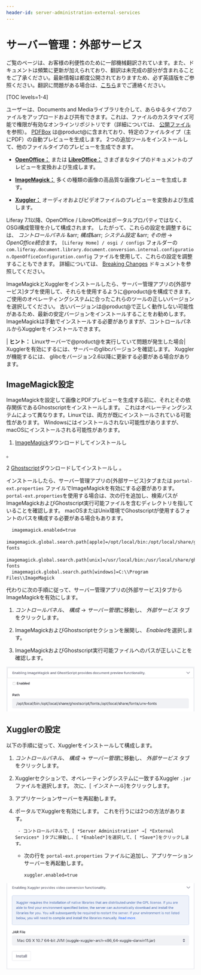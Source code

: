 ```yaml
---
header-id: server-administration-external-services
---
```


# サーバー管理：外部サービス

<p class="alert alert-info"><span class="wysiwyg-color-blue120">ご覧のページは、お客様の利便性のために一部機械翻訳されています。また、ドキュメントは頻繁に更新が加えられており、翻訳は未完成の部分が含まれることをご了承ください。最新情報は都度公開されておりますため、必ず英語版をご参照ください。翻訳に問題がある場合は、<a href="mailto:support-content-jp@liferay.com">こちら</a>までご連絡ください。</span></p>

[TOC levels=1-4]

ユーザーは、Documents and Mediaライブラリを介して、あらゆるタイプのファイルをアップロードおよび共有できます。これは、ファイルのカスタマイズ可能で権限が有効なオンラインリポジトリです（詳細については、 [公開ファイル ](/docs/7-1/user/-/knowledge_base/u/publishing-files) を参照）。 [PDFBox](https://pdfbox.apache.org/) は@product@に含まれており、特定のファイルタイプ（主にPDF）の自動プレビューを生成します。 2つの追加ツールをインストールして、他のファイルタイプのプレビューを生成できます。

  - [**OpenOffice：**](https://www.openoffice.org/) または [**LibreOffice：**](https://www.libreoffice.org/) さまざまなタイプのドキュメントのプレビューを変換および生成します。

  - [**ImageMagick：**](https://www.imagemagick.org/script/index.php) 多くの種類の画像の高品質な画像プレビューを生成します。

  - [**Xuggler：**](http://www.xuggle.com/xuggler/) オーディオおよびビデオファイルのプレビューを変換および生成します。

Liferay 7.1以降、OpenOffice / LibreOfficeはポータルプロパティではなく、OSGi構成管理を介して構成されます。 したがって、これらの設定を調整するには、 *コントロールパネル* \&arr; *構成*\&arr; *システム設定* \&arr; *その他* → *OpenOffice統合*ます。 `[Liferay Home] / osgi / configs` フォルダーの `com.liferay.document.library.document.conversion.internal.configuration.OpenOfficeConfiguration.config` ファイルを使用して、これらの設定を調整することもできます。 詳細については、 [Breaking Changes](https://portal.liferay.dev/docs/7-1/reference/-/knowledge_base/r/breaking-changes#moved-openoffice-properties-to-osgi-configuration) ドキュメントを参照してください。

ImageMagickとXugglerをインストールしたら、サーバー管理アプリの[外部サービス]タブを使用して、それらを使用するように@product@を構成できます。 ご使用のオペレーティングシステムに合ったこれらのツールの正しいバージョンを選択してください。 古いバージョンは@product@で正しく動作しない可能性があるため、最新の安定バージョンをインストールすることをお勧めします。 ImageMagickは手動でインストールする必要がありますが、コントロールパネルからXugglerをインストールできます。

| **ヒント：** Linuxサーバーで@product@を実行していて問題が発生した場合| Xugglerを有効にするには、サーバーのglibcバージョンを確認します。 Xugglerが機能するには、 glibcをバージョン2.6以降に更新する必要がある場合があります。

## ImageMagick設定

ImageMagickを設定して画像とPDFプレビューを生成する前に、それとその依存関係であるGhostscriptをインストールします。 これはオペレーティングシステムによって異なります。Linuxでは、両方が既にインストールされている可能性があります。 Windowsにはインストールされない可能性がありますが、macOSにインストールされる可能性があります。

1.  [ImageMagick](https://www.imagemagick.org/script/index.php)ダウンロードしてインストールし

 。</p></li> 
   
   2  [Ghostscript](https://www.ghostscript.com/)ダウンロードしてインストールし 。</p></li> </ol> 
  
  インストールしたら、サーバー管理アプリの[外部サービス]タブまたは `portal-ext.properties` ファイルでImageMagickを有効にする必要があります。 `portal-ext.properties`を使用する場合は、次の行を追加し、検索パスがImageMagickおよびGhostscript実行可能ファイルを含むディレクトリを指していることを確認します。 macOSまたはUnix環境でGhostscriptが使用するフォントのパスを構成する必要がある場合もあります。
  
      imagemagick.enabled=true
      imagemagick.global.search.path[apple]=/opt/local/bin:/opt/local/share/ghostscript/fonts:/opt/local/share/fonts/urw-fonts
      imagemagick.global.search.path[unix]=/usr/local/bin:/usr/local/share/ghostscript/fonts:/usr/local/share/fonts/urw-fonts
      imagemagick.global.search.path[windows]=C:\\Program Files\\ImageMagick
      
  
  代わりに次の手順に従って、サーバー管理アプリの[外部サービス]タブからImageMagickを有効にします。
  
  1.  *コントロールパネル*、 *構成* → *サーバー管理*に移動し、 *外部サービス* タブをクリックします。

2.  ImageMagickおよびGhostscriptセクションを展開し、 *Enabled*を選択します。

3.  ImageMagickおよびGhostscript実行可能ファイルへのパスが正しいことを確認します。

![図1：ImageMagickとGhostscriptを有効にし、パスが正しいことを確認します。](../../../../images/imagemagick-ghostscript.png)



## Xugglerの設定

以下の手順に従って、Xugglerをインストールして構成します。

1.  *コントロールパネル*、 *構成* → *サーバー管理*に移動し、 *外部サービス* タブをクリックします。

2.  Xugglerセクションで、オペレーティングシステムに一致するXuggler `.jar` ファイルを選択します。 次に、[ *インストール*]をクリックします。

3.  アプリケーションサーバーを再起動します。

4.  ポータルでXugglerを有効にします。 これを行うには2つの方法があります。
   
         - コントロールパネルで、[ *Server Administration* →[ *External Services* ]タブに移動し、[ *Enabled*]を選択して、[ *Save*]をクリックします。

      - 次の行を `portal-ext.properties` ファイルに追加し、アプリケーションサーバーを再起動します。
        
            xuggler.enabled=true
            

![図2：Xugglerをインストールします。](../../../../images/xuggler-install.png)
